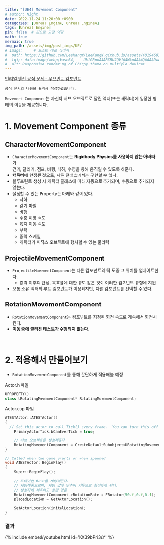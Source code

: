 ```yaml
---
title: "[UE4] Movement Component"
# author: Night
date: 2022-11-24 11:20:00 +0900
categories: [Unreal Engine, Unreal Engine4]
tags: [Unreal Engine]
pin: false  # 핀으로 고정 역할
math: true
mermaid: true
img_path: /assets/img/post_imgs/UE/
# image:     # 포스트 대표 이미지
#  path: https://github.com/LeeKangW/LeeKangW.github.io/assets/48194683/7e5b8251-2544-4eea-b702-ad59aa404e9e
#  lqip: data:image/webp;base64,    UklGRpoAAABXRUJQVlA4WAoAAAAQAAAADwAABwAAQUxQSDIAAAARL0AmbZurmr57yyIiqE8oiG0bejIYEQTgqiDA9vqnsUSI6H+oAERp2HZ65qP/VIAWAFZQOCBCAAAA8AEAnQEqEAAIAAVAfCWkAALp8sF8rgRgAP7o9FDvMCkMde9PK7euH5M1m6VWoDXf2FkP3BqV0ZYbO6NA/VFIAAAA
#  alt: Responsive rendering of Chirpy theme on multiple devices.
---
```


[언리얼 엔진 공식 문서 - 무브먼트 컴포넌트](https://docs.unrealengine.com/4.27/ko/Basics/Components/Movement/)  

```
공식 문서의 내용을 옮겨서 작성하였습니다.
```

`Movement Component` 는 자신이 서브 오브젝트로 달린 액터(또는 캐릭터)에 일정한 형태의 이동을 제공합니다.  

# 1. Movement Component 종류

## CharacterMovementComponent
- `CharacterMovementComponent`는 **Rigidbody Physics를 사용하지 않는 아바타**가  
  걷기, 달리기, 점프, 비행, 낙하, 수영을 통해 움직일 수 있도록 해준다.
- **캐릭터**에 한정된 것으로, 다른 클래스에서는 구현할 수 없다.
- 블루프린트 생성 시 캐릭터 클래스에 따라 자동으로 추가되며, 수동으로 추가되지 않는다.
- 설정할 수 있는 Property는 아래와 같이 있다.
   - 낙하
   - 걷기 마찰
   - 비행
   - 수중 이동 속도
   - 육지 이동 속도
   - 부력
   - 중력 스케일
   - 캐릭터가 피직스 오브젝트에 행사할 수 있는 물리력

## ProjectileMovementComponent
- `ProjectileMovementComponent`는 다른 컴포넌트의 틱 도중 그 위치를 업데이트한다.
  - 충격 이후의 탄성, 목표물에 대한 유도 같은 것이 이러한 컴포넌트 유형에 지원
- 보통 소유 액터의 루트 컴포넌트가 이용되지만, 다른 컴포넌트를 선택할 수 있다.

## RotationMovementComponent
- `RotationMovementComponent`는 컴포넌트를 지정된 회전 속도로 계속해서 회전시킨다.
- **이동 중에 콜리전 테스트가 수행되지 않는다.**  

<br>

# 2. 적용해서 만들어보기
- `RotationMovementComponent`를 통해 간단하게 적용해볼 예정  

Actor.h 파일   

```cpp
UPROPERTY()
class URotatingMovementComponent* RotatingMovementComponent;
```

Actor.cpp 파일

```cpp
ATESTActor::ATESTActor()
{
  // Set this actor to call Tick() every frame.  You can turn this off to improve performance if you don't need it.
	PrimaryActorTick.bCanEverTick = true;

    // 서브 오브젝트를 생성해준다
	RotatingMovementComponent = CreateDefaultSubobject<URotatingMovementComponent>(TEXT("RotatingMovementComponent"));
}

// Called when the game starts or when spawned
void ATESTActor::BeginPlay()
{
	Super::BeginPlay();
  
    // 로테이션 Rate를 세팅해준다.
    // 세팅해줌으로써, 세팅 값에 맞추어 자동으로 회전하게 된다.
    // 생성자에 해주어도 상관 없음
	RotatingMovementComponent->RotationRate = FRotator(50.f,0.f,0.f);
	placedLocation = GetActorLocation();
	
	SetActorLocation(initalLocation);
}
```

### 결과

{% include embed/youtube.html id='KX39bPri3sY' %}


